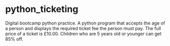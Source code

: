 # python_ticketing
Digital bootcamp python practice. A python program that accepts the age of a person and displays the required ticket fee the person must pay. The full price of a ticket is £10.00. Children who are 5 years old or younger can get 85% off.
